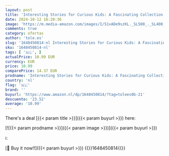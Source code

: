 ```yaml
---
layout: post
title: 'Interesting Stories for Curious Kids: A Fascinating Collection of the Most Interesting  Unbelievable  and Craziest Stories on Earth!'
date: 2024-10-12 16:20:36
image: 'https://m.media-amazon.com/images/I/51vADe9szKL._SL500_._SL400_.jpg'
comments: true
category: ofertas
author: 'tole.es'
slug: '1648450814-nl Interesting Stories for Curious Kids: A Fascinating...'
sku: '1648450814-nl'
tags: [ '🇳🇱', ]
actualPrice: 10.99 EUR
currency: EUR
price: 10.99
comparePrice: 14.37 EUR
prodname: 'Interesting Stories for Curious Kids: A Fascinating Collection of the Most Interesting  Unbelievable  and Craziest Stories on Earth!'
country: 'nl'
flag: '🇳🇱'
brand: ''
buyurl: 'https://www.amazon.nl/dp/1648450814/?tag=tolees0b-21'
descuento: '23.52'
average: '10.99'
---
```


There's a deal [{{< param title >}}]({{< param buyurl >}})  here:

[![{{< param prodname >}}]({{< param image >}})]({{< param buyurl >}})

ℹ️:


[🛒 Buy it now!!]({{< param buyurl >}})
{{<world>}}1648450814{{</world>}}
